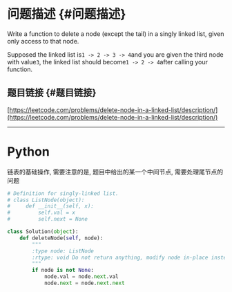 # 问题描述 {#问题描述}

Write a function to delete a node \(except the tail\) in a singly linked list, given only access to that node.

Supposed the linked list is`1 -> 2 -> 3 -> 4`and you are given the third node with value`3`, the linked list should become`1 -> 2 -> 4`after calling your function.

## 题目链接 {#题目链接}

[https://leetcode.com/problems/delete-node-in-a-linked-list/description/](https://leetcode.com/problems/delete-node-in-a-linked-list/description/)

---

# Python

链表的基础操作, 需要注意的是, 题目中给出的某一个中间节点, 需要处理尾节点的问题

```python
# Definition for singly-linked list.
# class ListNode(object):
#     def __init__(self, x):
#         self.val = x
#         self.next = None

class Solution(object):
    def deleteNode(self, node):
        """
        :type node: ListNode
        :rtype: void Do not return anything, modify node in-place instead.
        """
        if node is not None:
            node.val = node.next.val
            node.next = node.next.next
```



